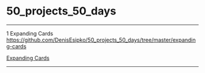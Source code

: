 # 50_projects_50_days

---
1 Expanding Cards
https://github.com/DenisEsipko/50_projects_50_days/tree/master/expanding-cards


[Expanding Cards](https://denisesipko.github.io/50_projects_50_days/Expanding%20Cards/main.html "Expanding Cards")

---
